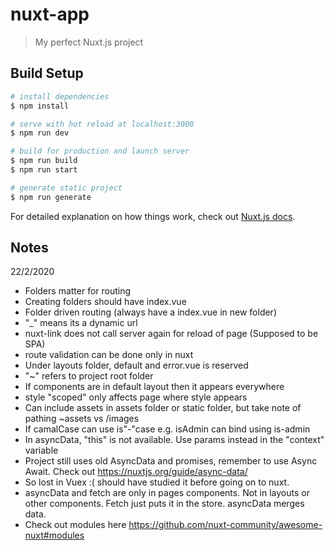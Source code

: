 # nuxt-app

> My perfect Nuxt.js project

## Build Setup

``` bash
# install dependencies
$ npm install

# serve with hot reload at localhost:3000
$ npm run dev

# build for production and launch server
$ npm run build
$ npm run start

# generate static project
$ npm run generate
```

For detailed explanation on how things work, check out [Nuxt.js docs](https://nuxtjs.org).

## Notes

22/2/2020

- Folders matter for routing
- Creating folders should have index.vue
- Folder driven routing (always have a index.vue in new folder)
- "_" means its a dynamic url
- nuxt-link does not call server again for reload of page (Supposed to be SPA)
- route validation can be done only in nuxt
- Under layouts folder, default and error.vue is reserved
- "~" refers to project root folder
- If components are in default layout then it appears everywhere
- style "scoped" only affects page where style appears
- Can include assets in assets folder or static folder, but take note of pathing ~assets vs /images
- If camalCase can use is"-"case e.g. isAdmin can bind using is-admin
- In asyncData, "this" is not available. Use params instead in the "context" variable
- Project still uses old AsyncData and promises, remember to use Async Await. Check out https://nuxtjs.org/guide/async-data/
- So lost in Vuex :( should have studied it before going on to nuxt.
- asyncData and fetch are only in pages components. Not in layouts or other components. Fetch just puts it in the store. asyncData merges data.
- Check out modules here https://github.com/nuxt-community/awesome-nuxt#modules
